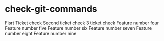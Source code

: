 # check-git-commands

Fisrt Ticket check
Second ticket check
3 ticket check
Feature number four
Feature number five
Feature number six
Feature number seven
Feature number eight
Feature number nine
